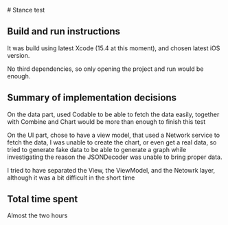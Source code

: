 # Stance test

## Build and run instructions

It was build using latest Xcode (15.4 at this moment), and chosen latest iOS version.

No third dependencies, so only opening the project and run would be enough.

## Summary of implementation decisions
On the data part, used Codable to be able to fetch the data easily, together with Combine and Chart would be more than enough to finish this test

On the UI part, chose to have a view model, that used a Network service to fetch the data, I was unable to create the chart, or even get a real data, so tried to generate fake data to be able to generate a graph while investigating the reason the JSONDecoder was unable to bring proper data.

I tried to have separated the View, the ViewModel, and the Netowrk layer, although it was a bit difficult in the short time

## Total time spent
Almost the two hours
